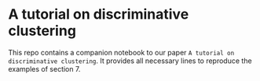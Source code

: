 # A tutorial on discriminative clustering

This repo contains a companion notebook to our paper `A tutorial on discriminative clustering`. It provides all necessary lines to reproduce the examples of section 7.
